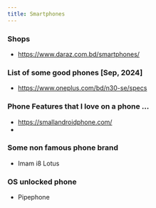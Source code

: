 ```yaml
---
title: Smartphones
---
```


### Shops

- https://www.daraz.com.bd/smartphones/

### List of some good phones [Sep, 2024]

- https://www.oneplus.com/bd/n30-se/specs

### Phone Features that I love on a phone ... 

- https://smallandroidphone.com/
- 

### Some non famous phone brand

- Imam i8 Lotus

### OS unlocked phone

- Pipephone